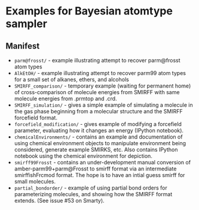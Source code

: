 # Examples for Bayesian atomtype sampler

## Manifest
* `parm@frosst/` - example illustrating attempt to recover parm@frosst atom types
* `AlkEtOH/` - example illustrating attempt to recover parm99 atom types for a small set of alkanes, ethers, and alcohols
* `SMIRFF_comparison/` - temporary example (waiting for permanent home) of cross-comparison of molecule energies from SMIRFF with same molecule energies from .prmtop and .crd.
* `SMIRFF_simulation/` - gives a simple example of simulating a molecule in the gas phase beginning from a molecular structure and the SMIRFF forcefield format.
* `forcefield_modification/` - gives example of modifying a forcefield parameter, evaluating how it changes an energy (IPython notebook).
* `chemicalEnvironments/` - contains an example and documentation of using chemical environment objects to manipulate environment being considered, generate example SMIRKS, etc. Also contains IPython notebook using the chemical environment for depiction.
* `smirff99Frosst` - contains an under-development manual conversion of amber-parm99+parm@Frosst to smirff format via an intermediate smirffishFrcmod format. The hope is to have an intial guess smirff for small molecules.
* `partial_bondorder/` - example of using partial bond orders for parameterizing molecules, and showing how the SMIRFF format extends. (See issue #53 on Smarty).
